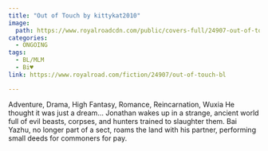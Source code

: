```yaml
---
title: "Out of Touch by kittykat2010"
image:
  path: https://www.royalroadcdn.com/public/covers-full/24907-out-of-touch-bl.jpg
categories:
  - ONGOING
tags:
  - BL/MLM
  - Bi♥
link: https://www.royalroad.com/fiction/24907/out-of-touch-bl

---
```

Adventure, Drama, High Fantasy, Romance, Reincarnation, Wuxia
He thought it was just a dream... Jonathan wakes up in a strange, ancient world full of evil beasts, corpses, and hunters trained to slaughter them.
Bai Yazhu, no longer part of a sect, roams the land with his partner, performing small deeds for commoners for pay.

